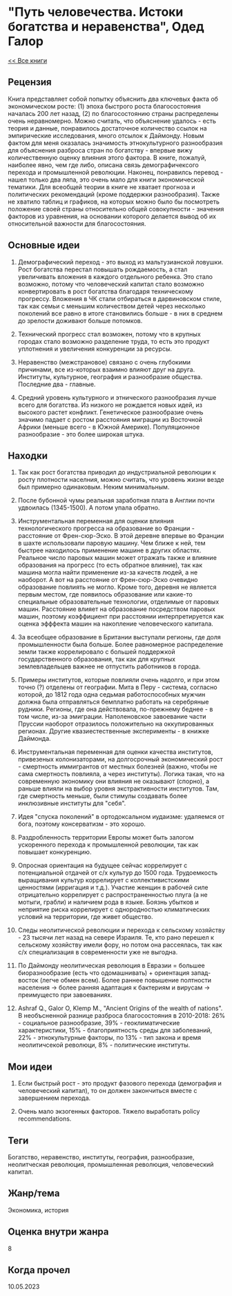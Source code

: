 # "Путь человечества. Истоки богатства и неравенства", Одед Галор

[<< Все книги](../README.md)

## Рецензия

Книга представляет собой попытку объяснить два ключевых факта об экономическом росте: (1) эпоха быстрого роста благосостояния началась 200 лет назад, (2) по благосостоянию страны распределены очень неравномерно. Можно считать, что объяснение удалось - есть теория и данные, понравилось достаточное количество ссылок на эмпирические исследования, много отсылок к Даймонду. Новым фактом для меня оказалась значимость этнокультурного разнообразия для объяснения разброса стран по богатству - впервые вижу количественную оценку влияния этого фактора. В книге, пожалуй, наиболее явно, чем где либо, описана связь демографичексого перехода и промышленной революции. Наконец, понравилсь перевод - нашел только два ляпа, это очень мало для книги экономической тематики. Для всеобщей теории в книге не хватает прогноза и политических рекомендаций (кроме поддержки разнообразия). Также не хватило таблиц и графиков, на которых можно было бы посмотреть положение своей страны относительно общей совокупности - значения факторов из уравнения, на основании которого делается вывод об их относительной важности для благосостояния.


## Основные идеи

1. Демографический переход - это выход из мальтузианской ловушки. Рост богатства перестал повышать рождаемость, а стал увеличивать вложения в каждого отдельного ребенка. Это стало возможно, потому что человеческий капитал стало возможно конвертировать в рост богатства благодаря техническому прогрессу. Вложения в ЧК стали отбираться в дарвиновском стиле, так как семьи с меньшим количеством детей через несколько поколений все равно в итоге становились больше - в них в среднем до зрелости доживают больше потомков.

2. Технический прогресс стал возможен, потому что в крупных городах стало возможно разделение труда, то есть это продукт уплотнения и увеличения конкуренции за ресурсы.

3. Неравенство (межстрановое) связано с очень глубокими причинами, все из-которых взаимно влияют друг на друга. Институты, культурное, география и разнообразие общества. Последние два - главные.

4. Средний уровень культурного и этнического разнообразия лучше всего для богатства. Из низкого не рождается новых идей, из высокого растет конфликт. Генетическое разнообразие очень значимо падает с ростом расстояния миграции из Восточной Африки (меньше всего - в Южной Америке). Популяционное разнообразие - это более широкая штука.


## Находки

1. Так как рост богатства приводил до индустриальной революции к росту плотности населния, можно считать, что уровень жизни везде был примерно одинаковым. Неким минимальным.

2. После бубонной чумы реальная заработная плата в Англии почти удвоилась (1345-1500). А потом упала обратно.

3. Инструментальная переменная для оценки влияния технологического прогресса на образование во Франции - расстояние от Френ-сюр-Эско. В этой деревне впервые во Франции в шахте использовали паровую машину. Чем ближе к ней, тем быстрее находилось применение машине в других областях. Реальное число паровых машин может отражать также и влияние образования на прогресс (то есть обратное влияние), так как машина могла найти применение из-за качеств людей, а не наоборот. А вот на расстояние от Френ-сюр-Эско очевидно образование повлиять не могло. Кроме того, деревня не является первым местом, где появилось образование или какие-то специальные образовательные технологии, отделимые от паровых машин. Расстояние влияет на образование посредством паровых машин, поэтому коэффициент при расстоянии интерпретируется как оценка эфффекта машин на накопление человеческого капитала.

4. За всеобщее образование в Британии выступали регионы, где доля промышленности была больше. Более равномерное распределение земли также коррелировало с большей поддержкой государственного образования, так как для крупных землевладельцев важнее не отпустить работников в города.

5. Примеры институтов, которые повлияли очень надолго, и при этом точно (?) отделены от географии. Мита в Перу - система, согласно которой, до 1812 года одна седьмая работоспособных мужчин должна была отправляться бемплатно работать на серебряные рудники. Регионы, где она действовала, по-прежнему беднее - в том числе, из-за эмиграции. Наполеновское завоевание части Пруссии наоборот отразилось положительно на оккупированных регионах. Другие квазиестественные эксперименты - в книжке Даймонда.

6. Инструментальная переменная для оценки качества институтов, привезеных колонизаторами, на долгосрочный экономический рост - смертность иммигрантов от местных болезней (важно, чтобы не сама смертность повлияла, а через институты). Логика такая, что на современную экономику они влияния не оказывают (спорно), а раньше влияли на выбор уровня экстрактивности институтов. Там, где смертность меньше, были стимулы создавать более инклюзивные институты для "себя".

7. Идея "спуска поколений" в ортодоксальном иудаизме: удаляемся от бога, поэтому консерватизм - это хорошо.

8. Раздробленность территории Европы может быть залогом ускоренного перехода к промышленной революции, так как повышает конкуренцию.

9. Опросная ориентация на будущее сейчас коррелирует с потенциальной отдачей от с/х культур до 1500 года. Трудоемкость выращивания культур коррелирует с коллективистскими ценностями (ирригация и т.д.). Участие женщин в рабочей силе отрицательно коррелирует с распространенностью плуга (а не мотыги, грабли) и наличием рода в языке. Боязнь убытков и неприятие риска коррелирует с однородностью климатических условий на территории, где живет общество. 

10. Следы неолитической революции и перехода к сельскому хозяйству - 23 тысячи лет назад на севере Израиля. Те, кто рано перешел к сельскому хозяйству имели фору, но потом она рассеялась, так как с/х специализация в современности уже не выгодна.

11. По Даймонду неолитическая революция в Евразии = большее биоразнообразие (есть что одомашнивать) + ориентация запад-восток (легче обмен всем). Более раннее повышение полтности населения -> более ранняя адаптация к бактериям и вирусам -> преимущесто при завоеваниях.

12. Ashraf Q., Galor O, Klemp M., "Ancient Origins of the wealth of nations". В необъсненной разнице разброса благосостояния в 2010-2018: 26% - социальное разнообразие, 39% - геоклиматические характеристики, 15% - благоприятность среды для заболеваний, 22% - этнокультурные факторы, по 13% - тип закона и время неолитичсекой революци, 8% - политические институты.


## Мои идеи

1. Если быстрый рост - это продукт фазового перехода (демография и человеческий капитал), то он должен закончиться вместе с завершением перехода.

2. Очень мало экзогенных факторов. Тяжело выработать policy recommendations.


## Теги

Богатство, неравенство, институты, география, разнообразие, неолитческая революция, промышленная революция, человеческий капитал.


## Жанр/тема

Экономика, история


## Оценка внутри жанра

8


## Когда прочел

10.05.2023
